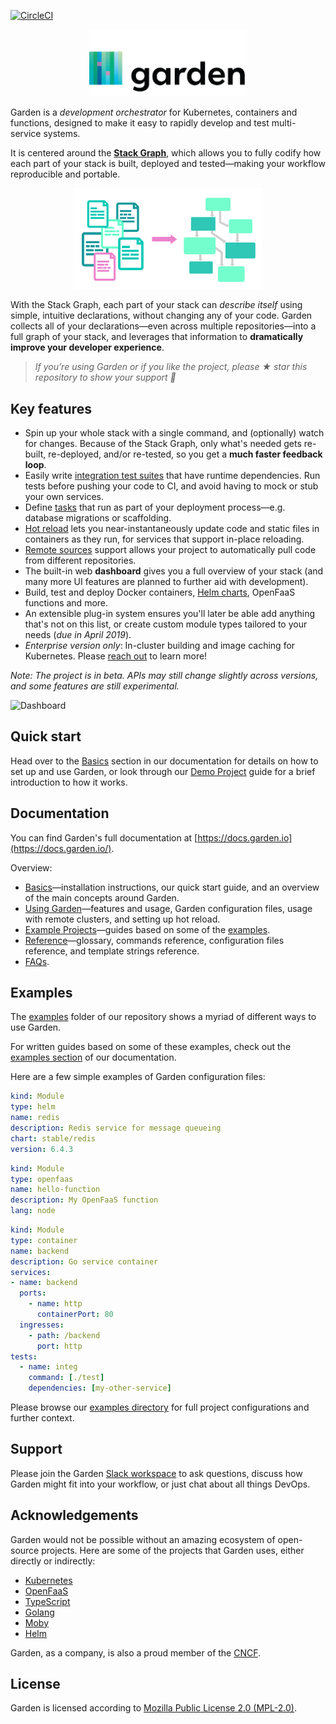 [![CircleCI](https://circleci.com/gh/garden-io/garden/tree/master.svg?style=svg&circle-token=ac1ec9984d093f91e594e5a0a03b34cec2c2a093)](https://circleci.com/gh/garden-io/garden/tree/master)

<p align="center">
  <img src="docs/logo.png" width="50%">
</p>

Garden is a _development orchestrator_ for Kubernetes, containers and functions, designed to make it easy to rapidly develop and test multi-service systems.

It is centered around the **[Stack Graph](https://docs.garden.io/basics/stack-graph)**, which allows you to fully codify how each part of your stack is built, deployed and tested—making your workflow reproducible and portable.

<p align="center">
  <img src="docs/stack-graph.png" width="60%">
</p>

With the Stack Graph, each part of your stack can _describe itself_ using simple, intuitive declarations, without changing any of your code. Garden collects all of your declarations—even across multiple repositories—into a full graph of your stack, and leverages that information to **dramatically improve your developer experience**.

> _If you’re using Garden or if you like the project, please ★ star this repository to show your support 💖_

## Key features

- Spin up your whole stack with a single command, and (optionally) watch for changes. Because of the Stack Graph, only what's needed gets re-built, re-deployed, and/or re-tested, so you get a **much faster feedback loop**.
- Easily write [integration test suites](https://docs.garden.io/using-garden/features-and-usage#testing-and-dependencies) that have runtime dependencies. Run tests before pushing your code to CI, and avoid having to mock or stub your own services.
- Define [tasks](https://github.com/garden-io/garden/tree/v0.9.12/examples/tasks) that run as part of your deployment process—e.g. database migrations or scaffolding.
- [Hot reload](https://docs.garden.io/using-garden/hot-reload) lets you near-instantaneously update code and static files in containers as they run, for services that support in-place reloading.
- [Remote sources](https://docs.garden.io/examples/remote-sources) support allows your project to automatically pull code from different repositories.
- The built-in web **dashboard** gives you a full overview of your stack (and many more UI features are planned to further aid with development).
- Build, test and deploy Docker containers, [Helm charts](https://docs.garden.io/using-garden/using-helm-charts), OpenFaaS functions and more.
- An extensible plug-in system ensures you'll later be able add anything that's not on this list, or create custom module types tailored to your needs (_due in April 2019_).
- _Enterprise version only_: In-cluster building and image caching for Kubernetes. Please [reach out](https://garden.io#request-demo) to learn more!

_Note: The project is in beta. APIs may still change slightly across  versions, and some features are still experimental._

![Dashboard](docs/dashboard.gif)

## Quick start

Head over to the [Basics](https://docs.garden.io/basics) section in our documentation for details
on how to set up and use Garden, or look through our [Demo Project](https://docs.garden.io/examples/demo-project)
guide for a brief introduction to how it works.

## Documentation

You can find Garden's full documentation at [https://docs.garden.io](https://docs.garden.io/).

Overview:

- [Basics](https://docs.garden.io/basics)—installation instructions, our quick start guide, and an overview of the main concepts around Garden.
- [Using Garden](https://docs.garden.io/using-garden)—features and usage, Garden configuration files, usage with remote clusters, and setting up hot reload.
- [Example Projects](https://docs.garden.io/examples)—guides based on some of the [examples](https://github.com/garden-io/garden/tree/v0.9.12/examples).
- [Reference](https://docs.garden.io/reference)—glossary, commands reference, configuration files reference, and template strings reference.
- [FAQs](https://docs.garden.io/faqs).

## Examples

The [examples](https://github.com/garden-io/garden/tree/v0.9.12/examples) folder of our repository shows a myriad of different ways to use Garden.

For written guides based on some of these examples, check out the [examples section](https://docs.garden.io/examples) of our documentation.

Here are a few simple examples of Garden configuration files:

```yaml
kind: Module
type: helm
name: redis
description: Redis service for message queueing
chart: stable/redis
version: 6.4.3
```

```yaml
kind: Module
type: openfaas
name: hello-function
description: My OpenFaaS function
lang: node
```

```yaml
kind: Module
type: container
name: backend
description: Go service container
services:
- name: backend
  ports:
    - name: http
      containerPort: 80
  ingresses:
    - path: /backend
      port: http
tests:
  - name: integ
    command: [./test]
    dependencies: [my-other-service]
```

Please browse our [examples directory](https://github.com/garden-io/garden/tree/v0.9.12/examples) for full project configurations and further context.

## Support

Please join the Garden [Slack workspace](http://chat.garden.io) to ask questions, discuss how Garden might fit into your workflow, or just chat about all things DevOps.

## Acknowledgements

Garden would not be possible without an amazing ecosystem of open-source projects. Here are some of the projects that Garden uses, either directly or indirectly:

- [Kubernetes](https://kubernetes.io/)
- [OpenFaaS](https://www.openfaas.com/)
- [TypeScript](https://www.typescriptlang.org/)
- [Golang](https://golang.org/)
- [Moby](https://github.com/moby/moby)
- [Helm](https://helm.sh/)

Garden, as a company, is also a proud member of the [CNCF](https://www.cncf.io/).

## License

Garden is licensed according to [Mozilla Public License 2.0 (MPL-2.0)](LICENSE.md).
